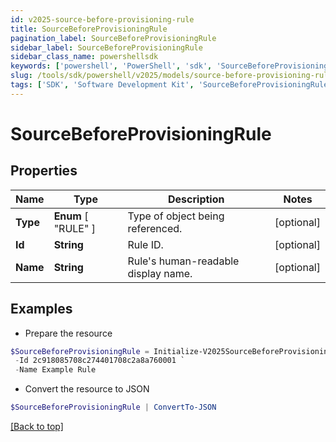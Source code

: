 ```yaml
---
id: v2025-source-before-provisioning-rule
title: SourceBeforeProvisioningRule
pagination_label: SourceBeforeProvisioningRule
sidebar_label: SourceBeforeProvisioningRule
sidebar_class_name: powershellsdk
keywords: ['powershell', 'PowerShell', 'sdk', 'SourceBeforeProvisioningRule', 'V2025SourceBeforeProvisioningRule'] 
slug: /tools/sdk/powershell/v2025/models/source-before-provisioning-rule
tags: ['SDK', 'Software Development Kit', 'SourceBeforeProvisioningRule', 'V2025SourceBeforeProvisioningRule']
---
```



# SourceBeforeProvisioningRule

## Properties

Name | Type | Description | Notes
------------ | ------------- | ------------- | -------------
**Type** |  **Enum** [  "RULE" ] | Type of object being referenced. | [optional] 
**Id** | **String** | Rule ID. | [optional] 
**Name** | **String** | Rule's human-readable display name. | [optional] 

## Examples

- Prepare the resource
```powershell
$SourceBeforeProvisioningRule = Initialize-V2025SourceBeforeProvisioningRule  -Type RULE `
 -Id 2c918085708c274401708c2a8a760001 `
 -Name Example Rule
```

- Convert the resource to JSON
```powershell
$SourceBeforeProvisioningRule | ConvertTo-JSON
```


[[Back to top]](#) 

